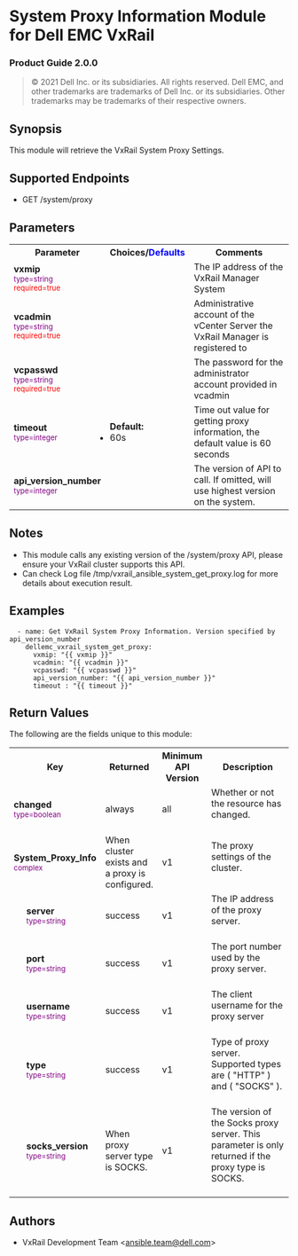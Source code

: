 **System Proxy Information Module for Dell EMC VxRail**
=========================================
### Product Guide 2.0.0

> © 2021 Dell Inc. or its subsidiaries. All rights reserved. Dell 
> EMC, and other trademarks are trademarks of Dell Inc. or its 
> subsidiaries. Other trademarks may be trademarks of their respective owners. 


Synopsis
--------
This module will retrieve the VxRail System Proxy Settings.
  
Supported Endpoints
--------

* GET /system/proxy
  

Parameters
----------

<table  border=0 cellpadding=0 class="documentation-table">
    <tr>
        <th colspan="1">Parameter</th>
        <th>Choices/<font color="blue">Defaults</font></th>
                    <th width="100%">Comments</th>
    </tr>
                            <tr>
                                                            <td colspan="1">
                <div class="ansibleOptionAnchor" id="parameter-host_name"></div>
                <b>vxmip</b>
                <a class="ansibleOptionLink" href="#parameter-host_name" title="Permalink to this option"></a>
                <div style="font-size: small">
                    <span style="color: purple">type=string</span>
                    <br>
                    <span style="color: red">required=true</span>                    </div>
                                                    </td>
                            <td>
                                                                                                                                                        </td>
                                                            <td>
                                        <div></div>
                                        <div>The IP address of the VxRail Manager System</div>
                                                    </td>
        </tr>
                            <tr>
                                                            <td colspan="1">
                <div class="ansibleOptionAnchor" id="parameter-host_name"></div>
                <b>vcadmin</b>
                <a class="ansibleOptionLink" href="#parameter-host_name" title="Permalink to this option"></a>
                <div style="font-size: small">
                    <span style="color: purple">type=string</span>
                    <br>
                    <span style="color: red">required=true</span>                    </div>
                                                    </td>
                            <td>
                                                                                                                                                        </td>
                                                            <td>
                                        <div></div>
                                        <div>Administrative account of the vCenter Server the VxRail Manager is registered to</div>
                                                    </td>
        </tr>
<tr>
                                                            <td colspan="1">
                <div class="ansibleOptionAnchor" id="parameter-host_name"></div>
                <b>vcpasswd</b>
                <a class="ansibleOptionLink" href="#parameter-host_name" title="Permalink to this option"></a>
                <div style="font-size: small">
                    <span style="color: purple">type=string</span>
                    <br>
                    <span style="color: red">required=true</span>                    </div>
                                                    </td>
                            <td>
                                                                                                                                                        </td>
                                                            <td>
                                        <div></div>
                                        <div>The password for the administrator account provided in vcadmin</div>
                                                    </td>
        </tr>
<tr>
                                                            <td colspan="1">
                <div class="ansibleOptionAnchor" id="parameter-state"></div>
                <b>timeout</b>
                <a class="ansibleOptionLink" href="#parameter-state" title="Permalink to this option"></a>
                <div style="font-size: small">
                    <span style="color: purple">type=integer</span>
                    <br>
                    <span style="color: red"></span>                    </div>
                                                    </td>
                            <td>
                                                                                                                        <ul style="margin: 0; padding: 0"><b>Default:</b>
                                                                                                                                                            <li>60s</li>
                                                                                </ul>
                                                                        </td>
                                                            <td>
                                        <div></div>
                                        <div>Time out value for getting proxy information, the default value is 60 seconds</div>
                                        <div></div>
                                                    </td>
        </tr>
        <tr>
                                                            <td colspan="1">
                <div class="ansibleOptionAnchor" id="parameter-state"></div>
                <b>api_version_number</b>
                <a class="ansibleOptionLink" href="#parameter-state" title="Permalink to this option"></a>
                <div style="font-size: small">
                    <span style="color: purple">type=integer</span>
                    <br>
                    <span style="color: red"></span>                    </div>
                                                    </td>
                            <td>
                                                                        </td>
                                                            <td>
                                        <div></div>
                                        <div>The version of API to call. If omitted, will use highest version on the system.</div>
                                        <div></div>
                                                    </td>
        </tr>
                    </table>

Notes
-----
- This module calls any existing version of the /system/proxy API, please ensure your VxRail cluster supports this API.
- Can check Log file /tmp/vxrail_ansible_system_get_proxy.log for more details about execution result.


Examples
--------

``` yaml+jinja
  - name: Get VxRail System Proxy Information. Version specified by api_version_number
    dellemc_vxrail_system_get_proxy:
      vxmip: "{{ vxmip }}"
      vcadmin: "{{ vcadmin }}"
      vcpasswd: "{{ vcpasswd }}"
      api_version_number: "{{ api_version_number }}"
      timeout : "{{ timeout }}"
```

Return Values
-------------

The following are the fields unique to this module:

<table border=0 cellpadding=0 class="documentation-table">
    <tr>
        <th colspan="3">Key</th>
        <th>Returned</th>
        <th>Minimum API Version</th>
        <th width="100%">Description</th>
    </tr>
                <tr>
                            <td colspan="3">
                <div class="ansibleOptionAnchor" id="return-changed"></div>
                <b>changed</b>
                <a class="ansibleOptionLink" href="#return-changed" title="Permalink to this return value"></a>
                <div style="font-size: small">
                  <span style="color: purple">type=boolean</span>
                                      </div>
                                </td>
            <td>always</td>
            <td>all</td>
            <td>
                                        <div>Whether or not the resource has changed.</div>
                                    <br/>
                                </td>
        </tr>
                            <tr>
                            <td colspan="3">
                <div class="ansibleOptionAnchor" id="return-hostgroup_details"></div>
                <b>System_Proxy_Info</b>
                <a class="ansibleOptionLink" href="#return-hostgroup_details" title="Permalink to this return value"></a>
                <div style="font-size: small">
                  <span style="color: purple">complex</span>
                                      </div>
                                </td>
            <td>When cluster exists and a proxy is configured. </td>
            <td>v1</td>
            <td>
                                        <div>The proxy settings of the cluster.</div>
                                    <br/>
                                </td>
        </tr>

<tr>
                                <td class="elbow-placeholder">&nbsp;</td>
                            <td colspan="2">
                <div class="ansibleOptionAnchor" id="return-hostgroup_details/num_of_initiators"></div>
                <b>server</b>
                <a class="ansibleOptionLink" href="#return-hostgroup_details/num_of_initiators" title="Permalink to this return value"></a>
                <div style="font-size: small">
                  <span style="color: purple">type=string</span>
                                 </div>
                                </td>
            <td>success</td>
            <td>v1</td>
            <td>
                                        <div>The IP address of the proxy server.</div>
                                    <br/>
                                </td>
        </tr>
<tr>
                                <td class="elbow-placeholder">&nbsp;</td>
                            <td colspan="2">
                <div class="ansibleOptionAnchor" id="return-hostgroup_details/num_of_initiators"></div>
                <b>port</b>
                <a class="ansibleOptionLink" href="#return-hostgroup_details/num_of_initiators" title="Permalink to this return value"></a>
                <div style="font-size: small">
                  <span style="color: purple">type=string</span>
                                 </div>
                                </td>
            <td>success</td>
            <td>v1</td>
            <td>
                                        <div>The port number used by the proxy server.</div>
                                    <br/>
                                </td>
        </tr>
<tr>
                                <td class="elbow-placeholder">&nbsp;</td>
                            <td colspan="2">
                <div class="ansibleOptionAnchor" id="return-hostgroup_details/num_of_initiators"></div>
                <b>username</b>
                <a class="ansibleOptionLink" href="#return-hostgroup_details/num_of_initiators" title="Permalink to this return value"></a>
                <div style="font-size: small">
                  <span style="color: purple">type=string</span>
                                 </div>
                                </td>
            <td>success</td>
            <td>v1</td>
            <td>
                                        <div>The client username for the proxy server</div>
                                    <br/>
                                </td>
        </tr>
<tr>
                                <td class="elbow-placeholder">&nbsp;</td>
                            <td colspan="2">
                <div class="ansibleOptionAnchor" id="return-hostgroup_details/num_of_initiators"></div>
                <b>type</b>
                <a class="ansibleOptionLink" href="#return-hostgroup_details/num_of_initiators" title="Permalink to this return value"></a>
                <div style="font-size: small">
                  <span style="color: purple">type=string</span>
                                 </div>
                                </td>
            <td>success</td>
            <td>v1</td>
            <td>
                                        <div>Type of proxy server. Supported types are ( "HTTP" ) and ( "SOCKS" ).</div>
                                    <br/>
                                </td>
        </tr>
<tr>
                                <td class="elbow-placeholder">&nbsp;</td>
                            <td colspan="2">
                <div class="ansibleOptionAnchor" id="return-hostgroup_details/num_of_initiators"></div>
                <b>socks_version</b>
                <a class="ansibleOptionLink" href="#return-hostgroup_details/num_of_initiators" title="Permalink to this return value"></a>
                <div style="font-size: small">
                  <span style="color: purple">type=string</span>
                                 </div>
                                </td>
            <td>When proxy server type is SOCKS.</td>
            <td>v1</td>
            <td>
                                        <div>The version of the Socks proxy server. This parameter is only returned if the proxy type is SOCKS.</div>
                                    <br/>
                                </td>
        </tr>
                    </table>

Authors
-------

-   VxRail Development Team &lt;<ansible.team@dell.com>&gt;

